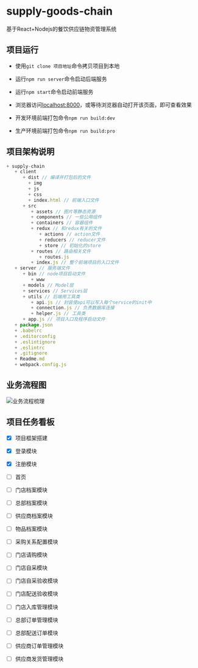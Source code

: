 # supply-goods-chain

  基于React+Nodejs的餐饮供应链物资管理系统

## 项目运行

- 使用`git clone 项目地址`命令拷贝项目到本地
- 运行`npm run server`命令启动后端服务
- 运行`npm start`命令启动前端服务
- 浏览器访问[localhost:8000](localhost:8000)，或等待浏览器自动打开该页面，即可查看效果

- 开发环境前端打包命令`npm run build:dev`
- 生产环境前端打包命令`npm run build:pro`

## 项目架构说明

```js
+ supply-chain
   + client
      + dist // 编译并打包后的文件
        + img
        + js
        + css
        + index.html // 前端入口文件
      + src
         + assets // 图片等静态资源
         + components // 一些公用组件
         + containers // 容器组件
         + redux // 和redux有关的文件
            + actions // action文件
            + reducers // reducer文件
            + store // 初始化的store
         + routes // 路由相关文件
            + routes.js
         + index.js // 整个前端项目的入口文件
   + server // 服务端文件
      + bin // node项目启动文件
         + www
      + models // Model层
      + services // Services层
      + utils // 后端用工具类
         + api.js // 封装使api可以写入每个service的init中
         + connection.js // 负责数据库连接
         + helper.js // 工具类
      + app.js // 项目入口及程序启动文件
   + package.json  
   + .babelrc
   + .editorconfig
   + .eslintignore
   + .eslintrc
   + .gitignore
   + Readme.md
   + webpack.config.js
```

## 业务流程图

![业务流程梳理](https://ws1.sinaimg.cn/large/006gU7ahly1fz8cv8y9cgj316w12smz1.jpg)

## 项目任务看板

- [x] 项目框架搭建
- [x] 登录模块
- [x] 注册模块
- [ ] 首页
- [ ] 门店档案模块
- [ ] 总部档案模块
- [ ] 供应商档案模块
- [ ] 物品档案模块
- [ ] 采购关系配置模块
- [ ] 门店请购模块
- [ ] 门店自采模块
- [ ] 门店自采验收模块
- [ ] 门店配送验收模块
- [ ] 门店入库管理模块
- [ ] 总部订单管理模块
- [ ] 总部配送订单模块
- [ ] 供应商订单管理模块
- [ ] 供应商发货管理模块

